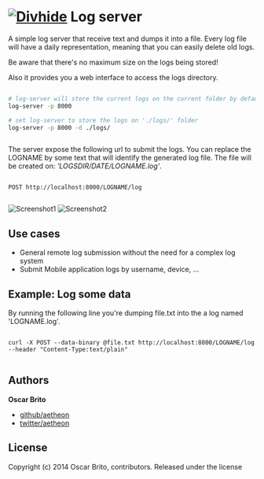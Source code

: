 # [![Divhide](http://blog.divhide.com/assets/images/divhide_128px.png)](http://divhide.com/) Log server

A simple log server that receive text and dumps it into a file. Every log file will have a daily
representation, meaning that you can easily delete old logs.

Be aware that there's no maximum size on the logs being stored!

Also it provides you a web interface to access the logs directory.

```sh

# log-server will store the current logs on the current folder by default
log-server -p 8000

# set log-server to store the logs on './logs/' folder
log-server -p 8000 -d ./logs/



```

The server expose the following url to submit the logs. You can replace the LOGNAME by some text that will identify
the generated log file. The file will be created on: _'LOGSDIR/DATE/LOGNAME.log'_.

```

POST http://localhost:8000/LOGNAME/log


```

![Screenshot1](https://raw.githubusercontent.com/aetheon/node-log-server/master/screenshots/1.png)
![Screenshot2](https://raw.githubusercontent.com/aetheon/node-log-server/master/screenshots/2.png)

## Use cases

* General remote log submission without the need for a complex log system
* Submit Mobile application logs by username, device, ...


## Example: Log some data

By running the following line you're dumping file.txt into the a log named 'LOGNAME.log'.


```

curl -X POST --data-binary @file.txt http://localhost:8000/LOGNAME/log --header "Content-Type:text/plain"


```


## Authors

**Oscar Brito**

+ [github/aetheon](https://github.com/aetheon)
+ [twitter/aetheon](http://twitter.com/aetheon)

## License
Copyright (c) 2014 Oscar Brito, contributors.
Released under the  license
